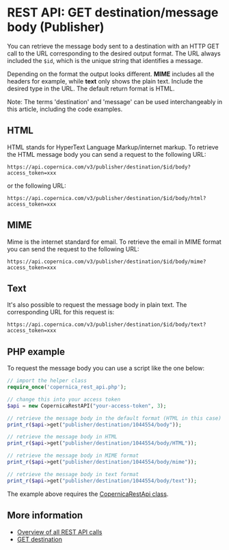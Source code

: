# REST API: GET destination/message body (Publisher)

You can retrieve the message body sent to a destination with an HTTP GET 
call to the URL corresponding to the desired output format. The URL 
always included the `$id`, which is the unique string that identifies a 
message.

Depending on the format the output looks different. **MIME** includes all 
the headers for example, while **text** only shows the plain text. Include the 
desired type in the URL. The default return format is HTML.

Note: The terms 'destination' and 'message' can be used interchangeably 
in this article, including the code examples.

## HTML

HTML stands for HyperText Language Markup/internet markup. To retrieve the 
HTML message body you can send a request to the following 
URL:

`https://api.copernica.com/v3/publisher/destination/$id/body?access_token=xxx`

or the following URL:

`https://api.copernica.com/v3/publisher/destination/$id/body/html?access_token=xxx`

## MIME

Mime is the internet standard for email. To retrieve the email in MIME 
format you can send the request to the following URL:

`https://api.copernica.com/v3/publisher/destination/$id/body/mime?access_token=xxx`

## Text

It's also possible to request the message body in plain text. The corresponding 
URL for this request is:

`https://api.copernica.com/v3/publisher/destination/$id/body/text?access_token=xxx`

## PHP example

To request the message body you can use a script like the one below:

```php
// import the helper class
require_once('copernica_rest_api.php');

// change this into your access token
$api = new CopernicaRestAPI("your-access-token", 3);

// retrieve the message body in the default format (HTML in this case)
print_r($api->get("publisher/destination/1044554/body"));

// retrieve the message body in HTML
print_r($api->get("publisher/destination/1044554/body/HTML"));

// retrieve the message body in MIME format
print_r($api->get("publisher/destination/1044554/body/mime"));

// retrieve the message body in text format
print_r($api->get("publisher/destination/1044554/body/text"));
```

The example above requires the [CopernicaRestApi class](rest-php).

## More information

* [Overview of all REST API calls](./rest-api)
* [GET destination](./rest-get-publisher-destination)

